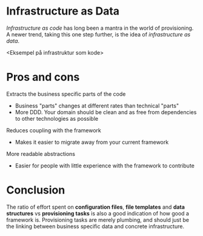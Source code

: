 Infrastructure as Data
======================

*Infrastructure as code* has long been a mantra in the world of provisioning. A newer trend, taking this one step further, is the idea of *infrastructure as data*.

<Eksempel på infrastruktur som kode>

Pros and cons
=============

Extracts the business specific parts of the code
- Business "parts" changes at different rates than technical "parts"
- More DDD. Your domain should be clean and as free from dependencies to other technologies as possible

Reduces coupling with the framework
- Makes it easier to migrate away from your current framework

More readable abstractions
- Easier for people with little experience with the framework to contribute

Conclusion
==========

The ratio of effort spent on **configuration files**, **file templates** and **data structures** vs **provisioning tasks** is also a good indication of how good a framework is. Provisioning tasks are merely plumbing, and should just be the linking between business specific data and concrete infrastructure.

